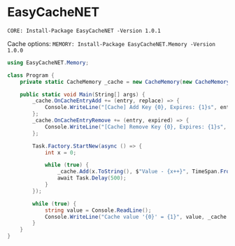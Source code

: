 # EasyCacheNET

``CORE: Install-Package EasyCacheNET -Version 1.0.1``

Cache options:
``MEMORY: Install-Package EasyCacheNET.Memory -Version 1.0.0``

```c#
using EasyCacheNET.Memory;

class Program {
	private static CacheMemory _cache = new CacheMemory(new CacheMemoryOptions());

	public static void Main(String[] args) {
		_cache.OnCacheEntryAdd += (entry, replace) => {
			Console.WriteLine("[Cache] Add Key {0}, Expires: {1}s", entry.Key, entry.ExpiresAt);
		};
		_cache.OnCacheEntryRemove += (entry, expired) => {
			Console.WriteLine("[Cache] Remove Key {0}, Expires: {1}s", entry.Key, entry.ExpiresAt);
		};

		Task.Factory.StartNew(async () => {
			int x = 0;

			while (true) {
				_cache.Add(x.ToString(), $"Value - {x++}", TimeSpan.FromSeconds(15));
				await Task.Delay(500);
			}
		});

		while (true) {
			string value = Console.ReadLine();
			Console.WriteLine("Cache value '{0}' = {1}", value, _cache.Get<string>(value) ?? "DELETED VALUE");
		}
	}
}
```
